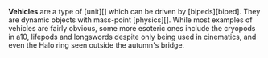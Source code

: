 **Vehicles** are a type of [unit][] which can be driven by [bipeds][biped]. They are dynamic objects with mass-point [physics][]. While most examples of vehicles are fairly obvious, some more esoteric ones include the cryopods in a10, lifepods and longswords despite only being used in cinematics, and even the Halo ring seen outside the autumn's bridge.
